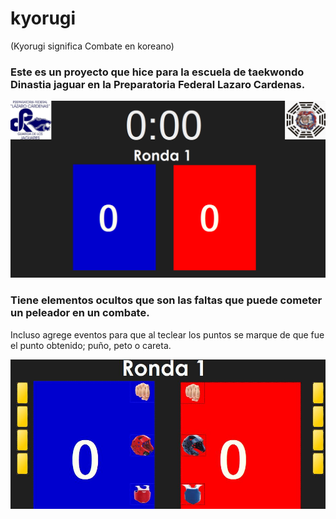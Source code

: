 # kyorugi
(Kyorugi significa Combate en koreano)

### Este es un proyecto que hice para la escuela de taekwondo Dinastia jaguar en la Preparatoria Federal Lazaro Cardenas.

![](image.png)


### Tiene elementos ocultos que son las faltas que puede cometer un peleador en un combate.
Incluso agrege eventos para que al teclear los puntos se marque de que fue el punto obtenido; puño, peto o careta.

![](prueba.JPG)
